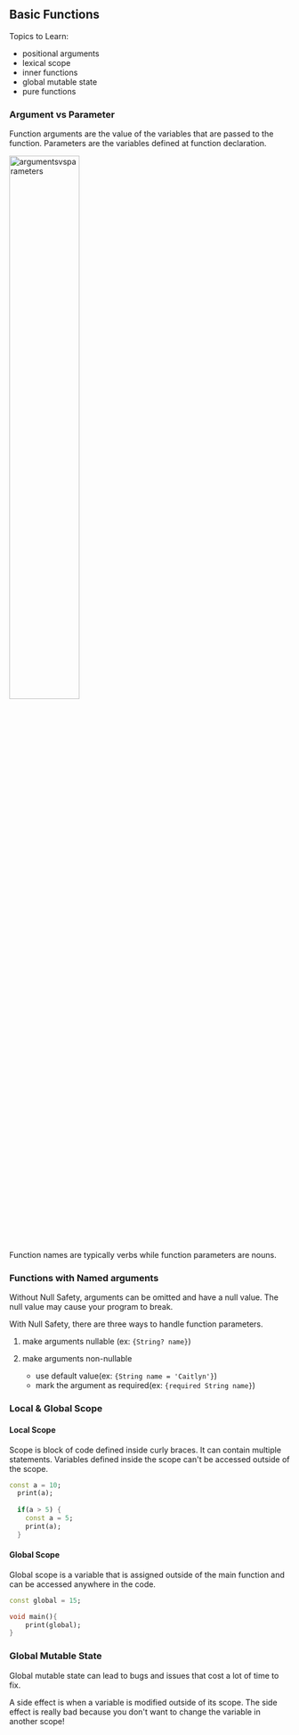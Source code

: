 ## Basic Functions

Topics to Learn:

* positional arguments
* lexical scope
* inner functions
* global mutable state
* pure functions

### Argument vs Parameter

Function arguments are the value of the variables that are passed to the function. Parameters are the variables defined at function declaration.

<img src="http://getkt.com/wp-content/uploads/2019/05/Parameters-vs-Arguments.jpg" width=50% alt="argumentsvsparameters">

Function names are typically verbs while function parameters are nouns. 

### Functions with Named arguments

Without Null Safety, arguments can be omitted and have a null value. The null value may cause your program to break.

With Null Safety, there are three ways to handle function parameters.

1. make arguments nullable (ex: `{String? name}`)
2. make arguments non-nullable
    
    * use default value(ex: `{String name = 'Caitlyn'}`)
    * mark the argument as required(ex: `{required String name}`)

### Local & Global Scope

#### Local Scope

Scope is block of code defined inside curly braces. It can contain multiple statements. Variables defined inside the scope can't be accessed outside of the scope.

```dart
const a = 10;
  print(a);
  
  if(a > 5) {
    const a = 5;
    print(a);
  }
```

#### Global Scope

Global scope is a variable that is assigned outside of the main function and can be accessed anywhere in the code. 

```dart
const global = 15;

void main(){
    print(global);
}
```

### Global Mutable State

Global mutable state can lead to bugs and issues that cost a lot of time to fix. 

A side effect is when a variable is modified outside of its scope. The side effect is really bad because you don't want to change the variable in another scope!